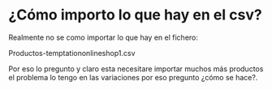 # ¿Cómo importo lo que hay en el csv?

Realmente no se como importar lo que hay en el fichero:

Productos-temptationonlineshop1.csv

Por eso lo pregunto y claro esta necesitare importar muchos más productos el problema lo tengo en las variaciones por eso pregunto ¿cómo se hace?.
